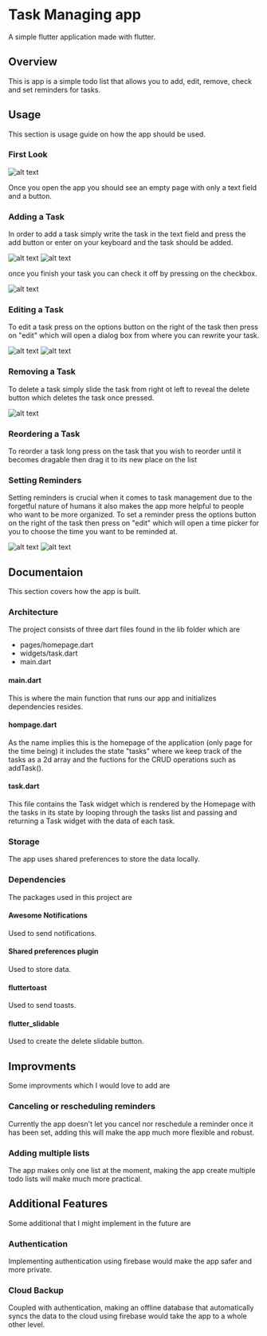 # Task Managing app

A simple flutter application made with flutter.

## Overview

This is app is a simple todo list that allows you to add, edit, remove, check and set reminders for tasks.

## Usage

This section is usage guide on how the app should be used.

### First Look

![alt text](https://github.com/AhmeddNofal/todoapp/blob/main/screenshots/scr1.png?raw=true)

Once you open the app you should see an empty page with only a text field and a button.

### Adding a Task

In order to add a task simply write the task in the text field and press the add button or enter on your keyboard
and the task should be added.

![alt text](https://github.com/AhmeddNofal/todoapp/blob/main/screenshots/scr2.png?raw=true)
![alt text](https://github.com/AhmeddNofal/todoapp/blob/main/screenshots/scr3.png?raw=true)

once you finish your task you can check it off by pressing on the checkbox.

![alt text](https://github.com/AhmeddNofal/todoapp/blob/main/screenshots/scr4.png?raw=true)


### Editing a Task

To edit a task press on the options button on the right of the task then press on "edit" which
will open a dialog box from where you can rewrite your task.

![alt text](https://github.com/AhmeddNofal/todoapp/blob/main/screenshots/scr5.png?raw=true)
![alt text](https://github.com/AhmeddNofal/todoapp/blob/main/screenshots/scr6.png?raw=true)

### Removing a Task

To delete a task simply slide the task from right ot left to reveal the delete button which deletes 
the task once pressed.

![alt text](https://github.com/AhmeddNofal/todoapp/blob/main/screenshots/scr8.png?raw=true)

### Reordering a Task

To reorder a task long press on the task that you wish to reorder until it becomes dragable then drag it to its new place on the list

### Setting Reminders

Setting reminders is crucial when it comes to task management due to the forgetful nature of humans it also makes the 
app more helpful to people who want to be more organized. To set a reminder press the options button on the right of the task
then press on "edit" which will open a time picker for you to choose the time you want to be reminded at.

![alt text](https://github.com/AhmeddNofal/todoapp/blob/main/screenshots/scr5.png?raw=true)
![alt text](https://github.com/AhmeddNofal/todoapp/blob/main/screenshots/scr7.png?raw=true)

## Documentaion

This section covers how the app is built.

### Architecture

The project consists of three dart files found in the lib folder which are
 - pages/homepage.dart
 - widgets/task.dart
 - main.dart

#### main.dart

This is where the main function that runs our app and initializes dependencies resides.

#### hompage.dart

As the name implies this is the homepage of the application (only page for the time being)
it includes the state "tasks" where we keep track of the tasks as a 2d array and the fuctions for the 
CRUD operations such as addTask().

#### task.dart

This file contains the Task widget which is rendered by the Homepage with the tasks in its state by looping through the
tasks list and passing and returning a Task widget with the data of each task.

### Storage

The app uses shared preferences  to store the data locally.

### Dependencies

The packages used in this project are

#### Awesome Notifications

Used to send notifications.

#### Shared preferences plugin

Used to store data.

#### fluttertoast

Used to send toasts.

#### flutter_slidable 

Used to create the delete slidable button.

## Improvments

Some improvments which I would love to add are

### Canceling or rescheduling reminders

Currently the app doesn't let you cancel nor reschedule a reminder once it has been set, adding this will make the app much more flexible and robust.

### Adding multiple lists

The app makes only one list at the moment, making the app create multiple todo lists will make much more practical.

## Additional Features

Some additional that I might implement in the future are

### Authentication

Implementing authentication using firebase would make the app safer and more private.

### Cloud Backup

Coupled with authentication, making an offline database that automatically syncs the data to the cloud using firebase would take the app to a whole other level.
